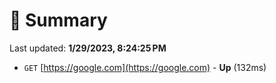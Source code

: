 # 📖 Summary
Last updated: **1/29/2023, 8:24:25 PM**

- `GET` [https://google.com](https://google.com) - **Up** (132ms)
